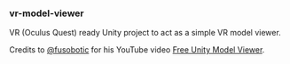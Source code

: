 ### vr-model-viewer

VR (Oculus Quest) ready Unity project to act as a simple VR model viewer.

Credits to [@fusobotic](https://github.com/fusobotic) for his YouTube video [Free Unity Model Viewer](https://youtu.be/088KxMFmcnE).
